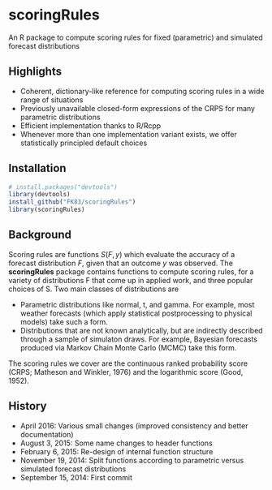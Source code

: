 # scoringRules 

An R package to compute scoring rules for fixed (parametric) and simulated forecast distributions

## Highlights
  - Coherent, dictionary-like reference for computing scoring rules in a wide range of situations
  - Previously unavailable closed-form expressions of the CRPS for many parametric distributions
  - Efficient implementation thanks to R/Rcpp 
  - Whenever more than one implementation variant exists, we offer statistically principled default choices
  
## Installation

```r
# install.packages("devtools")
library(devtools)
install_github("FK83/scoringRules")
library(scoringRules)
```

## Background

Scoring rules are functions $S(F, y)$ which evaluate the accuracy of a forecast distribution $F$, given that an outcome $y$ was observed. The **scoringRules** package contains functions to compute scoring rules, for a variety of distributions F that come up in applied work, and three popular choices of S. Two main classes of distributions are

  - Parametric distributions like normal, t, and gamma. For example, most weather forecasts (which apply statistical postprocessing to physical models) take such a form. 
  - Distributions that are not known analytically, but are indirectly described through a sample of simulaton draws. For example, Bayesian forecasts produced via Markov Chain Monte Carlo (MCMC) take this form. 

The scoring rules we cover are the continuous ranked probability score (CRPS; Matheson and Winkler, 1976) and the logarithmic score (Good, 1952).

## History
  - April 2016: Various small changes (improved consistency and better documentation)
  - August 3, 2015: Some name changes to header functions
  - February 6, 2015: Re-design of internal function structure
  - November 19, 2014: Split functions according to parametric versus simulated forecast distributions
  - September 15, 2014: First commit 
